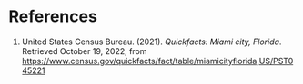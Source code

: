 # References

1. United States Census Bureau. (2021). *Quickfacts: Miami city, Florida*. Retrieved October 19, 2022, from https://www.census.gov/quickfacts/fact/table/miamicityflorida,US/PST045221